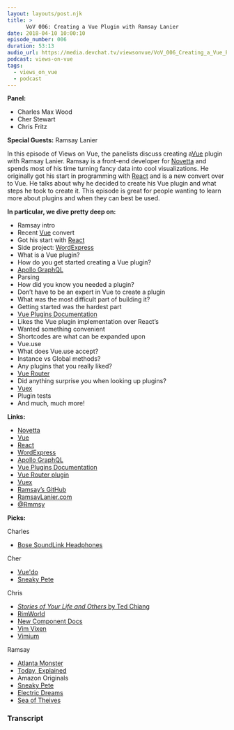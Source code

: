 ```yaml
---
layout: layouts/post.njk
title: >
      VoV 006: Creating a Vue Plugin with Ramsay Lanier
date: 2018-04-10 10:00:10
episode_number: 006
duration: 53:13
audio_url: https://media.devchat.tv/viewsonvue/VoV_006_Creating_a_Vue_Plugin_with_Ramsay_Lanier.mp3
podcast: views-on-vue
tags: 
  - views_on_vue
  - podcast
---
```


 **Panel:**

- Charles Max Wood
- Cher Stewart
- Chris Fritz

**Special Guests:** Ramsay Lanier

In this episode of Views on Vue, the panelists discuss creating a[Vue](https://vuejs.org/) plugin with Ramsay Lanier. Ramsay is a front-end developer for [Novetta](http://www.novetta.com/) and spends most of his time turning fancy data into cool visualizations. He originally got his start in programming with [React](https://reactjs.org/) and is a new convert over to Vue. He talks about why he decided to create his Vue plugin and what steps he took to create it. This episode is great for people wanting to learn more about plugins and when they can best be used.

**In particular, we dive pretty deep on:**

- Ramsay intro
- Recent [Vue](https://vuejs.org/) convert
- Got his start with [React](https://reactjs.org/)
- Side project: [WordExpress](http://wordexpress.io/)
- What is a Vue plugin?
- How do you get started creating a Vue plugin?
- [Apollo GraphQL](https://www.apollographql.com/)
- Parsing
- How did you know you needed a plugin?
- Don’t have to be an expert in Vue to create a plugin
- What was the most difficult part of building it?
- Getting started was the hardest part
- [Vue Plugins Documentation](https://vuejs.org/v2/guide/plugins.html)
- Likes the Vue plugin implementation over React’s
- Wanted something convenient
- Shortcodes are what can be expanded upon
- Vue.use
- What does Vue.use accept?
- Instance vs Global methods?
- Any plugins that you really liked?
- [Vue Router](https://github.com/vuejs/vue-router)
- Did anything surprise you when looking up plugins?
- [Vuex](https://vuex.vuejs.org/en/intro.html)
- Plugin tests
- And much, much more!

**Links:**

- [Novetta](http://www.novetta.com/)
- [Vue](https://vuejs.org/)
- [React](https://reactjs.org/)
- [WordExpress](http://wordexpress.io/)
- [Apollo GraphQL](https://www.apollographql.com/)
- [Vue Plugins Documentation](https://vuejs.org/v2/guide/plugins.html)
- [Vue Router plugin](https://github.com/vuejs/vue-router)
- [Vuex](https://vuex.vuejs.org/en/intro.html)
- [Ramsay’s GitHub](https://github.com/ramsaylanier)
- [RamsayLanier.com](http://ramsaylanier.com/)
- [@Rmmsy](https://twitter.com/rmmmsy)

**Picks:**

Charles

- [Bose SoundLink Headphones](https://www.amazon.com/Bose-SoundLink-Bluetooth-Wireless-Headphones/dp/B00M58CMYC)

Cher

- [Vue'do](https://codepen.io/meowwwls/full/WzRLmJ/)
- [Sneaky Pete](https://en.wikipedia.org/wiki/Sneaky_Pete)

Chris

- [_Stories of Your Life and Others_ by Ted Chiang](https://www.amazon.com/Stories-Your-Life-Others-Chiang/dp/1101972122/ref=sr_1_1?s=books&ie=UTF8&qid=1523249088&sr=1-1&keywords=stories+of+your+life+and+others)
- [RimWorld](https://rimworldgame.com/)
- [New Component Docs](https://vuejs.org/v2/guide/components.html)
- [Vim Vixen](https://addons.mozilla.org/en-US/firefox/addon/vim-vixen/)
- [Vimium](https://chrome.google.com/webstore/detail/vimium/dbepggeogbaibhgnhhndojpepiihcmeb?hl=en)

Ramsay

- [Atlanta Monster](https://atlantamonster.com/)
- [Today, Explained](https://www.vox.com/today-explained)
- Amazon Originals
- [Sneaky Pete](https://en.wikipedia.org/wiki/Sneaky_Pete)
- [Electric Dreams](https://en.wikipedia.org/wiki/Electric_Dreams_(2017_TV_series))
- [Sea of Theives](https://www.seaofthieves.com/)


### Transcript


